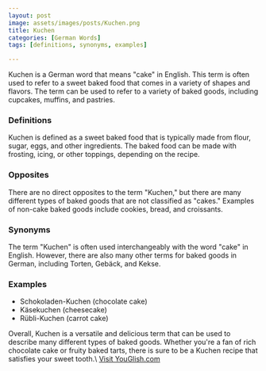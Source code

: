 ```yaml
---
layout: post
image: assets/images/posts/Kuchen.png
title: Kuchen
categories: [German Words]
tags: [definitions, synonyms, examples]

---
```


Kuchen is a German word that means "cake" in English. This term is often used to refer to a sweet baked food that comes in a variety of shapes and flavors. The term can be used to refer to a variety of baked goods, including cupcakes, muffins, and pastries.

### Definitions

Kuchen is defined as a sweet baked food that is typically made from flour, sugar, eggs, and other ingredients. The baked food can be made with frosting, icing, or other toppings, depending on the recipe.

### Opposites

There are no direct opposites to the term "Kuchen," but there are many different types of baked goods that are not classified as "cakes." Examples of non-cake baked goods include cookies, bread, and croissants.

### Synonyms

The term "Kuchen" is often used interchangeably with the word "cake" in English. However, there are also many other terms for baked goods in German, including Torten, Gebäck, and Kekse.

### Examples

- Schokoladen-Kuchen (chocolate cake)
- Käsekuchen (cheesecake)
- Rübli-Kuchen (carrot cake)

Overall, Kuchen is a versatile and delicious term that can be used to describe many different types of baked goods. Whether you're a fan of rich chocolate cake or fruity baked tarts, there is sure to be a Kuchen recipe that satisfies your sweet tooth.\ <a id="yg-widget-0" class="youglish-widget" data-query="Kuchen" data-lang="german" data-components="8412" data-auto-start="0" data-bkg-color="theme_light" data-title="How%20to%20pronounce%20Kuchen%20in%20German"  rel="nofollow" href="https://youglish.com">Visit YouGlish.com</a><script async src="https://youglish.com/public/emb/widget.js" charset="utf-8"></script>
